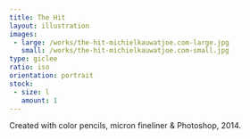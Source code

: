 ```yaml
---
title: The Hit
layout: illustration
images:
 - large: /works/the-hit-michielkauwatjoe.com-large.jpg
   small: /works/the-hit-michielkauwatjoe.com-small.jpg
type: giclee
ratio: iso
orientation: portrait
stock:
 - size: l 
   amount: 1
---
```


Created with color pencils, micron fineliner & Photoshop, 2014.
